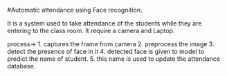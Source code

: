 #Automatic attendance using Face recognition.

It is a system used to take attendance of the students while they are entering to the class room.
It require a camera and Laptop.

process->
    1. captures the frame from camera
    2. preprocess the image
    3. detect the presence of face in it
    4. detected face is given to model to predict the name of student.
    5. this name is used to update the attendance database.
